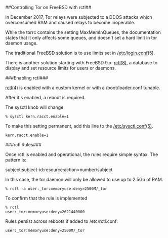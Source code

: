 ##Controlling Tor on FreeBSD with rctl##

In December 2017, Tor relays were subjected to a DDOS attacks which overconsumed RAM and caused relays to become inoperable.

While the torrc contains the setting MaxMemInQueues, the documentation states that it only affects some queues, and doesn't set a hard limit in tor daemon usage.

The traditional FreeBSD solution is to use limits set in [/etc/login.conf(5)](https://www.freebsd.org/cgi/man.cgi?query=login.conf&apropos=0&sektion=5&manpath=FreeBSD+11.1-RELEASE+and+Ports&arch=default&format=html).

There is another solution starting with FreeBSD 9.x: [rctl(8)](https://www.freebsd.org/cgi/man.cgi?query=rctl&sektion=8), a database to display and set resource limits for users or daemons.

###Enabling rctl###

[rctl(4)](https://www.freebsd.org/cgi/man.cgi?query=rctl&sektion=4&apropos=0&manpath=FreeBSD+11.1-RELEASE+and+Ports) is enabled with a custom kernel or with a /boot/loader.conf tunable.

After it's enabled, a reboot is required.

The sysctl knob will change.
```
% sysctl kern.racct.enable=1
```
To make this setting permanent, add this line to the [/etc/sysctl.conf(5)](https://www.freebsd.org/cgi/man.cgi?query=sysctl.conf&apropos=0&sektion=5&manpath=FreeBSD+11.1-RELEASE+and+Ports&arch=default&format=html).
```
kern.racct.enable=1
```

###rctl Rules###

Once rctl is enabled and operational, the rules require simple syntax. The pattern is:

subject:subject-id:resource:action=number/subject

In this case, the tor daemon will only be allowed to use up to 2.5Gb of RAM.
```
% rctl -a user:_tor:memoryuse:deny=2500M/_tor
```

To confirm that the rule is implemented
```
% rctl
user:_tor:memoryuse:deny=2621440000
```

Rules persist across reboots if added to /etc/rctl.conf:

```
user:_tor:memoryuse:deny=2500M/_tor
```
